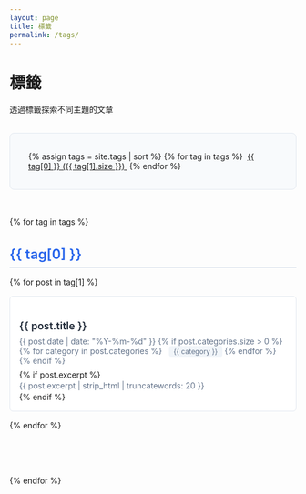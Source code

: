 ```yaml
---
layout: page
title: 標籤
permalink: /tags/
---
```


<div class="tags-page">
  <h1>標籤</h1>
  <p>透過標籤探索不同主題的文章</p>

  <!-- 標籤雲 -->
  <div class="tag-cloud">
    {% assign tags = site.tags | sort %}
    {% for tag in tags %}
      <a href="#{{ tag[0] | slugify }}" class="tag" data-count="{{ tag[1].size }}">
        {{ tag[0] }} ({{ tag[1].size }})
      </a>
    {% endfor %}
  </div>

  <!-- 按標籤分組的文章列表 -->
  <div class="tag-sections">
    {% for tag in tags %}
      <div class="tag-section" id="{{ tag[0] | slugify }}">
        <h2 class="tag-title">{{ tag[0] }}</h2>
        <div class="tag-posts">
          {% for post in tag[1] %}
            <article class="tag-post-item">
              <h3 class="post-title">
                <a href="{{ post.url | relative_url }}">{{ post.title }}</a>
              </h3>
              <div class="post-meta">
                <time datetime="{{ post.date | date_to_xmlschema }}">
                  {{ post.date | date: "%Y-%m-%d" }}
                </time>
                {% if post.categories.size > 0 %}
                  <span class="post-categories">
                    {% for category in post.categories %}
                      <span class="category">{{ category }}</span>
                    {% endfor %}
                  </span>
                {% endif %}
              </div>
              {% if post.excerpt %}
                <div class="post-excerpt">
                  {{ post.excerpt | strip_html | truncatewords: 20 }}
                </div>
              {% endif %}
            </article>
          {% endfor %}
        </div>
      </div>
    {% endfor %}
  </div>
</div>

<style>
.tags-page {
  max-width: 800px;
  margin: 0 auto;
}

.tag-cloud {
  margin: 2rem 0;
  padding: 2rem;
  background: #f8fafc;
  border-radius: 8px;
  border: 1px solid #e2e8f0;
}

.tag-cloud .tag {
  margin: 0.25rem;
  font-size: 0.875rem;
}

.tag-sections {
  margin-top: 3rem;
}

.tag-section {
  margin-bottom: 3rem;
  padding-bottom: 2rem;
  border-bottom: 1px solid #e2e8f0;
}

.tag-section:last-child {
  border-bottom: none;
}

.tag-title {
  font-size: 1.5rem;
  font-weight: 600;
  color: #2563eb;
  margin-bottom: 1rem;
  padding-bottom: 0.5rem;
  border-bottom: 2px solid #e2e8f0;
}

.tag-posts {
  display: grid;
  gap: 1rem;
}

.tag-post-item {
  padding: 1rem;
  background: white;
  border: 1px solid #e2e8f0;
  border-radius: 6px;
  transition: box-shadow 0.2s ease;
}

.tag-post-item:hover {
  box-shadow: 0 2px 8px rgba(0, 0, 0, 0.1);
}

.tag-post-item .post-title {
  font-size: 1.125rem;
  font-weight: 600;
  margin-bottom: 0.5rem;
}

.tag-post-item .post-title a {
  color: #1f2937;
  text-decoration: none;
}

.tag-post-item .post-title a:hover {
  color: #2563eb;
}

.tag-post-item .post-meta {
  color: #64748b;
  font-size: 0.875rem;
  margin-bottom: 0.5rem;
}

.tag-post-item .post-excerpt {
  color: #64748b;
  line-height: 1.6;
}

.tag-post-item .category {
  background: #f1f5f9;
  color: #64748b;
  padding: 0.125rem 0.5rem;
  border-radius: 4px;
  font-size: 0.75rem;
  margin-left: 0.5rem;
}

@media (max-width: 768px) {
  .tag-cloud {
    padding: 1rem;
  }
  
  .tag-post-item {
    padding: 0.75rem;
  }
}
</style>

<script>
document.addEventListener('DOMContentLoaded', function() {
  // 平滑滾動到標籤區塊
  const tagLinks = document.querySelectorAll('.tag-cloud .tag');
  
  tagLinks.forEach(function(link) {
    link.addEventListener('click', function(e) {
      e.preventDefault();
      const targetId = this.getAttribute('href').substring(1);
      const targetElement = document.getElementById(targetId);
      
      if (targetElement) {
        targetElement.scrollIntoView({
          behavior: 'smooth',
          block: 'start'
        });
      }
    });
  });
});
</script> 
